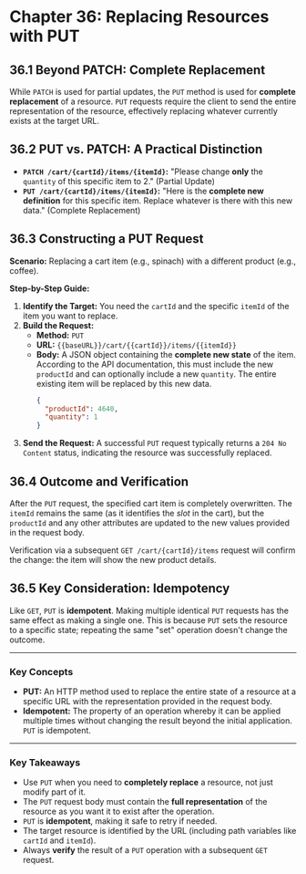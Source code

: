 # **Chapter 36: Replacing Resources with PUT**

## **36.1 Beyond PATCH: Complete Replacement**

While `PATCH` is used for partial updates, the `PUT` method is used for **complete replacement** of a resource. `PUT` requests require the client to send the entire representation of the resource, effectively replacing whatever currently exists at the target URL.

## **36.2 PUT vs. PATCH: A Practical Distinction**

*   **`PATCH /cart/{cartId}/items/{itemId}`:** "Please change **only** the `quantity` of this specific item to 2." (Partial Update)
*   **`PUT /cart/{cartId}/items/{itemId}`:** "Here is the **complete new definition** for this specific item. Replace whatever is there with this new data." (Complete Replacement)

## **36.3 Constructing a PUT Request**

**Scenario:** Replacing a cart item (e.g., spinach) with a different product (e.g., coffee).

**Step-by-Step Guide:**

1.  **Identify the Target:** You need the `cartId` and the specific `itemId` of the item you want to replace.
2.  **Build the Request:**
    *   **Method:** `PUT`
    *   **URL:** `{{baseURL}}/cart/{{cartId}}/items/{{itemId}}`
    *   **Body:** A JSON object containing the **complete new state** of the item. According to the API documentation, this must include the new `productId` and can optionally include a new `quantity`. The entire existing item will be replaced by this new data.
        ```json
        {
          "productId": 4640,
          "quantity": 1
        }
        ```
3.  **Send the Request:** A successful `PUT` request typically returns a `204 No Content` status, indicating the resource was successfully replaced.

## **36.4 Outcome and Verification**

After the `PUT` request, the specified cart item is completely overwritten. The `itemId` remains the same (as it identifies the *slot* in the cart), but the `productId` and any other attributes are updated to the new values provided in the request body.

Verification via a subsequent `GET /cart/{cartId}/items` request will confirm the change: the item will show the new product details.

## **36.5 Key Consideration: Idempotency**

Like `GET`, `PUT` is **idempotent**. Making multiple identical `PUT` requests has the same effect as making a single one. This is because `PUT` sets the resource to a specific state; repeating the same "set" operation doesn't change the outcome.

***
### **Key Concepts**

*   **PUT:** An HTTP method used to replace the entire state of a resource at a specific URL with the representation provided in the request body.
*   **Idempotent:** The property of an operation whereby it can be applied multiple times without changing the result beyond the initial application. `PUT` is idempotent.

***
### **Key Takeaways**

*   Use `PUT` when you need to **completely replace** a resource, not just modify part of it.
*   The `PUT` request body must contain the **full representation** of the resource as you want it to exist after the operation.
*   `PUT` is **idempotent**, making it safe to retry if needed.
*   The target resource is identified by the URL (including path variables like `cartId` and `itemId`).
*   Always **verify** the result of a `PUT` operation with a subsequent `GET` request.
